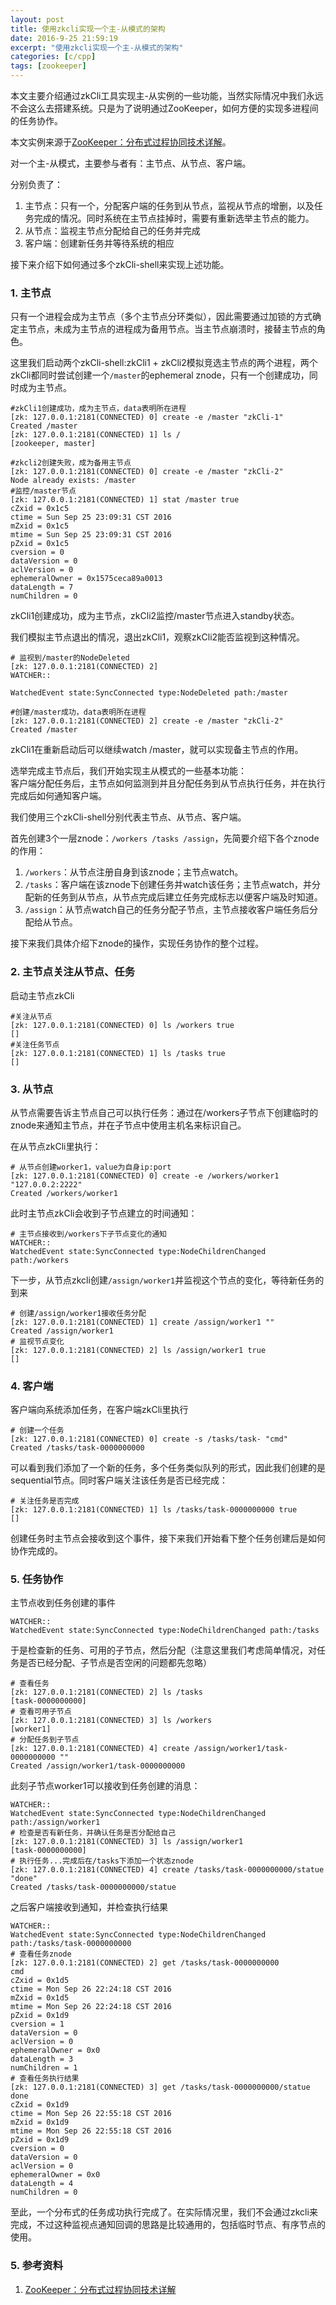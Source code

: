 ```yaml
---
layout: post
title: 使用zkcli实现一个主-从模式的架构
date: 2016-9-25 21:59:19
excerpt: "使用zkcli实现一个主-从模式的架构"
categories: [c/cpp]
tags: [zookeeper]
---
```


本文主要介绍通过zkCli工具实现主-从实例的一些功能，当然实际情况中我们永远不会这么去搭建系统。只是为了说明通过ZooKeeper，如何方便的实现多进程间的任务协作。

本文实例来源于[ZooKeeper：分布式过程协同技术详解](http://www.duokan.com/book/106575)。

<!--more-->

对一个主-从模式，主要参与者有：主节点、从节点、客户端。

分别负责了：  
1. 主节点：只有一个，分配客户端的任务到从节点，监视从节点的增删，以及任务完成的情况。同时系统在主节点挂掉时，需要有重新选举主节点的能力。  
2. 从节点：监视主节点分配给自己的任务并完成  
3. 客户端：创建新任务并等待系统的相应  

接下来介绍下如何通过多个zkCli-shell来实现上述功能。

### 1. 主节点

只有一个进程会成为主节点（多个主节点分环类似），因此需要通过加锁的方式确定主节点，未成为主节点的进程成为备用节点。当主节点崩溃时，接替主节点的角色。

这里我们启动两个zkCli-shell:zkCli1 + zkCli2模拟竞选主节点的两个进程，两个zkCli都同时尝试创建一个`/master`的ephemeral znode，只有一个创建成功，同时成为主节点。

```
#zkCli1创建成功，成为主节点，data表明所在进程
[zk: 127.0.0.1:2181(CONNECTED) 0] create -e /master "zkCli-1"
Created /master
[zk: 127.0.0.1:2181(CONNECTED) 1] ls /
[zookeeper, master]
```

```
#zkcli2创建失败，成为备用主节点
[zk: 127.0.0.1:2181(CONNECTED) 0] create -e /master "zkCli-2"
Node already exists: /master
#监控/master节点
[zk: 127.0.0.1:2181(CONNECTED) 1] stat /master true
cZxid = 0x1c5
ctime = Sun Sep 25 23:09:31 CST 2016
mZxid = 0x1c5
mtime = Sun Sep 25 23:09:31 CST 2016
pZxid = 0x1c5
cversion = 0
dataVersion = 0
aclVersion = 0
ephemeralOwner = 0x1575ceca89a0013
dataLength = 7
numChildren = 0
```

zkCli1创建成功，成为主节点，zkCli2监控/master节点进入standby状态。

我们模拟主节点退出的情况，退出zkCli1，观察zkCli2能否监视到这种情况。

```
# 监视到/master的NodeDeleted
[zk: 127.0.0.1:2181(CONNECTED) 2] 
WATCHER::

WatchedEvent state:SyncConnected type:NodeDeleted path:/master

#创建/master成功，data表明所在进程
[zk: 127.0.0.1:2181(CONNECTED) 2] create -e /master "zkCli-2"
Created /master
```

zkCli1在重新启动后可以继续watch /master，就可以实现备主节点的作用。

选举完成主节点后，我们开始实现主从模式的一些基本功能：  
客户端分配任务后，主节点如何监测到并且分配任务到从节点执行任务，并在执行完成后如何通知客户端。

我们使用三个zkCli-shell分别代表主节点、从节点、客户端。

首先创建3个一层znode：`/workers /tasks /assign`，先简要介绍下各个znode的作用：  
1. `/workers`：从节点注册自身到该znode；主节点watch。  
2. `/tasks`：客户端在该znode下创建任务并watch该任务；主节点watch，并分配新的任务到从节点，从节点完成后建立任务完成标志以便客户端及时知道。  
3. `/assign`：从节点watch自己的任务分配子节点，主节点接收客户端任务后分配给从节点。  

接下来我们具体介绍下znode的操作，实现任务协作的整个过程。

### 2. 主节点关注从节点、任务

启动主节点zkCli

```
#关注从节点
[zk: 127.0.0.1:2181(CONNECTED) 0] ls /workers true
[]
#关注任务节点
[zk: 127.0.0.1:2181(CONNECTED) 1] ls /tasks true
[]
```

### 3. 从节点

从节点需要告诉主节点自己可以执行任务：通过在/workers子节点下创建临时的znode来通知主节点，并在子节点中使用主机名来标识自己。

在从节点zkCli里执行：

```
# 从节点创建worker1，value为自身ip:port
[zk: 127.0.0.1:2181(CONNECTED) 0] create -e /workers/worker1 "127.0.0.2:2222"
Created /workers/worker1
```

此时主节点zkCli会收到子节点建立的时间通知：

```
# 主节点接收到/workers下子节点变化的通知
WATCHER::
WatchedEvent state:SyncConnected type:NodeChildrenChanged path:/workers
```

下一步，从节点zkcli创建`/assign/worker1`并监视这个节点的变化，等待新任务的到来

```
# 创建/assign/worker1接收任务分配
[zk: 127.0.0.1:2181(CONNECTED) 1] create /assign/worker1 ""
Created /assign/worker1
# 监视节点变化
[zk: 127.0.0.1:2181(CONNECTED) 2] ls /assign/worker1 true
[]
```

### 4. 客户端

客户端向系统添加任务，在客户端zkCli里执行

```
# 创建一个任务
[zk: 127.0.0.1:2181(CONNECTED) 0] create -s /tasks/task- "cmd"
Created /tasks/task-0000000000
```

可以看到我们添加了一个新的任务，多个任务类似队列的形式，因此我们创建的是sequential节点。同时客户端关注该任务是否已经完成：

```
# 关注任务是否完成
[zk: 127.0.0.1:2181(CONNECTED) 1] ls /tasks/task-0000000000 true
[]
```

创建任务时主节点会接收到这个事件，接下来我们开始看下整个任务创建后是如何协作完成的。

### 5. 任务协作

主节点收到任务创建的事件

```
WATCHER::
WatchedEvent state:SyncConnected type:NodeChildrenChanged path:/tasks
```

于是检查新的任务、可用的子节点，然后分配（注意这里我们考虑简单情况，对任务是否已经分配、子节点是否空闲的问题都先忽略）

```
# 查看任务
[zk: 127.0.0.1:2181(CONNECTED) 2] ls /tasks
[task-0000000000]
# 查看可用子节点
[zk: 127.0.0.1:2181(CONNECTED) 3] ls /workers
[worker1]
# 分配任务到子节点
[zk: 127.0.0.1:2181(CONNECTED) 4] create /assign/worker1/task-0000000000 ""
Created /assign/worker1/task-0000000000
```


此刻子节点worker1可以接收到任务创建的消息：

```
WATCHER::
WatchedEvent state:SyncConnected type:NodeChildrenChanged path:/assign/worker1
# 检查是否有新任务，并确认任务是否分配给自己
[zk: 127.0.0.1:2181(CONNECTED) 3] ls /assign/worker1
[task-0000000000]
# 执行任务...完成后在/tasks下添加一个状态znode
[zk: 127.0.0.1:2181(CONNECTED) 4] create /tasks/task-0000000000/statue "done"
Created /tasks/task-0000000000/statue
```

之后客户端接收到通知，并检查执行结果

```
WATCHER::
WatchedEvent state:SyncConnected type:NodeChildrenChanged path:/tasks/task-0000000000
# 查看任务znode
[zk: 127.0.0.1:2181(CONNECTED) 2] get /tasks/task-0000000000
cmd
cZxid = 0x1d5
ctime = Mon Sep 26 22:24:18 CST 2016
mZxid = 0x1d5
mtime = Mon Sep 26 22:24:18 CST 2016
pZxid = 0x1d9
cversion = 1
dataVersion = 0
aclVersion = 0
ephemeralOwner = 0x0
dataLength = 3
numChildren = 1
# 查看任务执行结果
[zk: 127.0.0.1:2181(CONNECTED) 3] get /tasks/task-0000000000/statue
done
cZxid = 0x1d9
ctime = Mon Sep 26 22:55:18 CST 2016
mZxid = 0x1d9
mtime = Mon Sep 26 22:55:18 CST 2016
pZxid = 0x1d9
cversion = 0
dataVersion = 0
aclVersion = 0
ephemeralOwner = 0x0
dataLength = 4
numChildren = 0
```

至此，一个分布式的任务成功执行完成了。在实际情况里，我们不会通过zkcli来完成，不过这种监视点通知回调的思路是比较通用的，包括临时节点、有序节点的使用。

### 5. 参考资料

1. [ZooKeeper：分布式过程协同技术详解](http://www.duokan.com/book/106575)